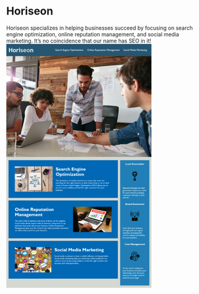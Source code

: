 # Horiseon
Horiseon specializes in helping businesses succeed by focusing on search engine optimization, online reputation management, and social media marketing. It’s no coincidence that our name has SEO in it!
![alt text](develop/assets/images/Horiseon.png)
